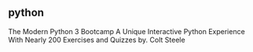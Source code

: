 ## python

The Modern Python 3 Bootcamp
A Unique Interactive Python Experience With Nearly 200 Exercises and Quizzes
by. Colt Steele
